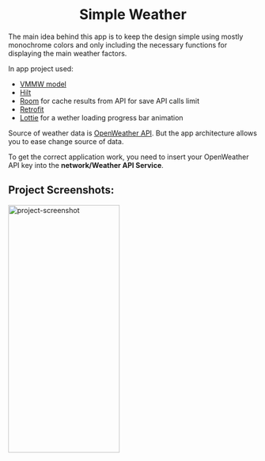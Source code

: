 <h1 align="center" id="title">Simple Weather</h1>

<p id="description">The main idea behind this app is to keep the design simple using mostly monochrome colors and only including the necessary functions for displaying the main weather factors.</p>
<p></p>
<p>In app project used:</p> 
<ul>
  <li><a href="https://developer.android.com/topic/architecture#recommended-app-arch">VMMW model</a></li>
  <li><a href="https://developer.android.com/training/dependency-injection/hilt-android">Hilt</a></li>
  <li><a href="https://developer.android.com/training/data-storage/room">Room</a> for cache results from API for save API calls limit</li>
  <li><a href="https://github.com/square/retrofit">Retrofit</a></li>
  <li><a href="https://github.com/airbnb/lottie-android">Lottie</a> for a wether loading progress bar animation</li>
</ul>
<p></p>
<p>Source of weather data is <a href="https://openweathermap.org/api">OpenWeather API</a>. But the app architecture allows you to ease change source of data.</p>
<p>To get the correct application work, you need to insert your OpenWeather API key into the <b>network/Weather API Service</b>.</p>
<h2>Project Screenshots:</h2>
<img src="https://i.imgur.com/HIZ0thj.png" alt="project-screenshot" width="225" height="500/">

